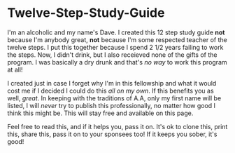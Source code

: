 # Twelve-Step-Study-Guide

I'm an alcoholic and my name's Dave.  I created this 12 step study guide **not** because I'm anybody great, **not** because I'm some respected teacher of the twelve steps.
I put this together because I spend 2 1/2 years failing to work the steps. Now, I didn't drink, but I also receieved none of the gifts of the program. I was basically a dry drunk
and that's *no way* to work this program at all!

I created just in case I forget why I'm in this fellowship and what it would cost me if I decided I could do this *all on my own*. If this benefits you as well, *great*.
In keeping with the traditions of A.A, only my first name will be listed, I will *never* try to publish this professionally, no matter how good I think this might be.
This will stay free and available on this page.

Feel free to read this, and if it helps you, pass it on. It's ok to clone this, print this, share this, pass it on to your sponsees too! If it keeps you sober, it's good!
